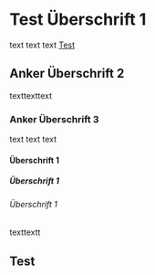# Test Überschrift 1
text text text
[Test](#test)

## Anker Überschrift 2

texttexttext

### Anker Überschrift 3

text text text

#### Überschrift 1

##### Überschrift 1

###### Überschrift 1
texttextt

## Test


    
    



